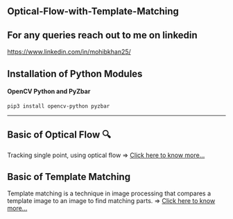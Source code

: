 ## Optical-Flow-with-Template-Matching

## For any queries reach out to me on linkedin
<a href="https://www.linkedin.com/in/mohibkhan25/">  https://www.linkedin.com/in/mohibkhan25/ </a>

## Installation of Python Modules 

#### OpenCV Python and PyZbar

```
pip3 install opencv-python pyzbar
```

---

## Basic of Optical Flow 🔍 

Tracking single point, using optical flow => <a href="https://nanonets.com/blog/optical-flow/">  Click here to know more... </a>


## Basic of Template Matching 

Template matching is a technique in image processing that compares a template image to an image to find matching parts. => <a href="https://medium.com/analytics-vidhya/image-processing-template-matching-aac0c1cbe2c0">  Click here to know more... </a>


